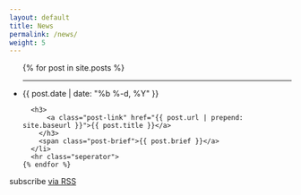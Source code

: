 ```yaml
---
layout: default
title: News
permalink: /news/
weight: 5
---
```


<div class="news">


  <ul class="post-list">
    {% for post in site.posts %}
	  <hr class="seperator">
      <li>
        <span class="post-meta">{{ post.date | date: "%b %-d, %Y" }}</span>

      <h3>
          <a class="post-link" href="{{ post.url | prepend: site.baseurl }}">{{ post.title }}</a>
        </h3>
        <span class="post-brief">{{ post.brief }}</a>
      </li>
      <hr class="seperator">
    {% endfor %}
  </ul>

  <p class="rss-subscribe">subscribe <a href="{{ "/feed.xml" | prepend: site.baseurl }}">via RSS</a></p>

</div>
